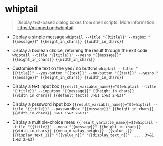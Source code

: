 # whiptail
> Display text-based dialog boxes from shell scripts.
> More information: <https://manned.org/whiptail>.

- Display a simple message
`whiptail --title "{{title}}" --msgbox "{{message}}" {{height_in_chars}} {{width_in_chars}}`

- Display a boolean choice, returning the result through the exit code
`whiptail --title "{{title}}" --yesno "{{message}}" {{height_in_chars}} {{width_in_chars}}`

- Customise the text on the yes / no buttons
`whiptail --title "{{title}}" --yes-button "{{text}}" --no-button "{{text}}" --yesno "{{message}}" {{height_in_chars}} {{width_in_chars}}`

- Display a text input box
`{{result_variable_name}}="$(whiptail --title "{{title}}" --inputbox "{{message}}" {{height_in_chars}} {{width_in_chars}} {{default_text}} 3>&1 1>&2 2>&3)"`

- Display a password input box
`{{result_variable_name}}="$(whiptail --title "{{title}}" --passwordbox "{{message}}" {{height_in_chars}} {{width_in_chars}} 3>&1 1>&2 2>&3)"`

- Display a multiple-choice menu
`{{result_variable_name}}=$(whiptail --title "{{title}}" --menu "{{message}}" {{height_in_chars}} {{width_in_chars}} {{menu_display_height}} "{{value_1}}" "{{display_text_1}}" "{{value_n}}" "{{display_text_n}}" ..... 3>&1 1>&2 2>&3)`
